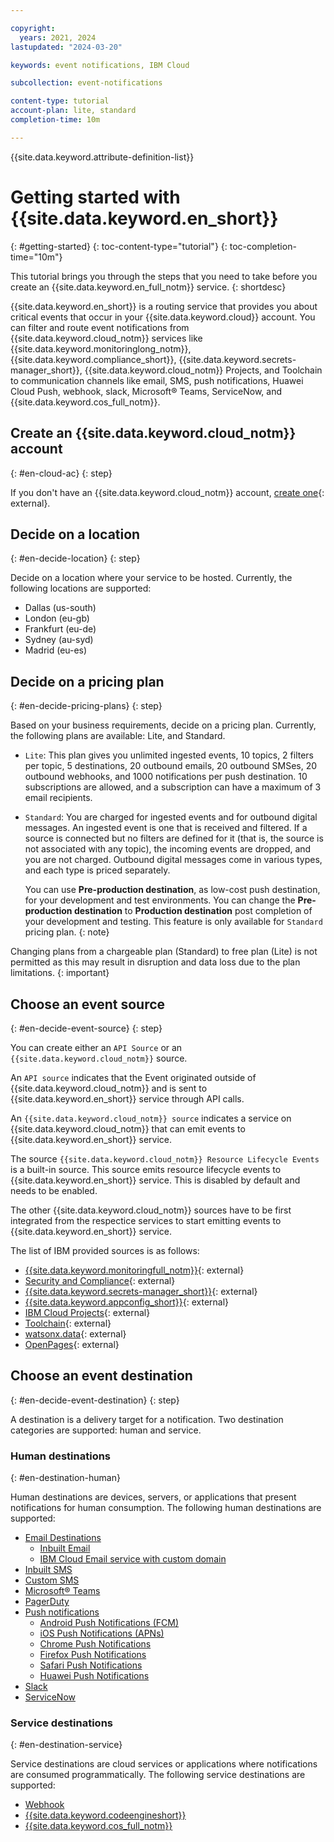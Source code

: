 ```yaml
---

copyright:
  years: 2021, 2024
lastupdated: "2024-03-20"

keywords: event notifications, IBM Cloud

subcollection: event-notifications

content-type: tutorial
account-plan: lite, standard
completion-time: 10m

---
```


{{site.data.keyword.attribute-definition-list}}

# Getting started with {{site.data.keyword.en_short}}
{: #getting-started}
{: toc-content-type="tutorial"}
{: toc-completion-time="10m"}

This tutorial brings you through the steps that you need to take before you create an {{site.data.keyword.en_full_notm}} service.
{: shortdesc}

{{site.data.keyword.en_short}} is a routing service that provides you about critical events that occur in your {{site.data.keyword.cloud}} account. You can filter and route event notifications from {{site.data.keyword.cloud_notm}} services like {{site.data.keyword.monitoringlong_notm}}, {{site.data.keyword.compliance_short}}, {{site.data.keyword.secrets-manager_short}}, {{site.data.keyword.cloud_notm}} Projects, and Toolchain to communication channels like email, SMS, push notifications, Huawei Cloud Push, webhook, slack, Microsoft&reg; Teams, ServiceNow, and {{site.data.keyword.cos_full_notm}}.

## Create an {{site.data.keyword.cloud_notm}} account
{: #en-cloud-ac}
{: step}

If you don't have an {{site.data.keyword.cloud_notm}} account, [create one](https://{DomainName}/registration){: external}.

## Decide on a location
{: #en-decide-location}
{: step}

Decide on a location where your service to be hosted. Currently, the following locations are supported:

* Dallas (us-south)
* London (eu-gb)
* Frankfurt (eu-de)
* Sydney (au-syd)
* Madrid (eu-es)

## Decide on a pricing plan
{: #en-decide-pricing-plans}
{: step}

Based on your business requirements, decide on a pricing plan. Currently, the following plans are available: Lite, and Standard.

- `Lite`: This plan gives you unlimited ingested events, 10 topics, 2 filters per topic, 5 destinations, 20 outbound emails, 20 outbound SMSes, 20 outbound webhooks, and 1000 notifications per push destination. 10 subscriptions are allowed, and a subscription can have a maximum of 3 email recipients.

- `Standard`: You are charged for ingested events and for outbound digital messages. An ingested event is one that is received and filtered. If a source is connected but no filters are defined for it (that is, the source is not associated with any topic), the incoming events are dropped, and you are not charged. Outbound digital messages come in various types, and each type is priced separately.

   You can use **Pre-production destination**, as low-cost push destination, for your development and test environments. You can change the **Pre-production destination** to **Production destination** post completion of your development and testing. This feature is only available for `Standard` pricing plan.
   {: note}

Changing plans from a chargeable plan (Standard) to free plan (Lite) is not permitted as this may result in disruption and data loss due to the plan limitations.
{: important}

## Choose an event source
{: #en-decide-event-source}
{: step}

You can create either an `API Source` or an `{{site.data.keyword.cloud_notm}}` source.

An `API source` indicates that the Event originated outside of {{site.data.keyword.cloud_notm}} and is sent to {{site.data.keyword.en_short}} service through API calls.

An `{{site.data.keyword.cloud_notm}} source` indicates a service on {{site.data.keyword.cloud_notm}} that can emit events to {{site.data.keyword.en_short}} service.

The source `{{site.data.keyword.cloud_notm}} Resource Lifecycle Events` is a built-in source.  This source emits resource lifecycle events to {{site.data.keyword.en_short}} service. This is disabled by default and needs to be enabled.

The other {{site.data.keyword.cloud_notm}} sources have to be first integrated from the respectice services to start emitting events to {{site.data.keyword.en_short}} service.

The list of IBM provided sources is as follows:
- [{{site.data.keyword.monitoringfull_notm}}](https://{DomainName}/docs/monitoring?topic=monitoring-eventnotif){: external}
- [Security and Compliance](https://{DomainName}/docs/security-compliance?topic=security-compliance-event-notifications&interface=ui){: external}
- [{{site.data.keyword.secrets-manager_short}}](https://{DomainName}/docs/secrets-manager?topic=secrets-manager-event-notifications&interface=ui){: external}
- [{{site.data.keyword.appconfig_short}}](https://{DomainName}/docs/app-configuration?topic=app-configuration-ac-int-en){: external}
- [IBM Cloud Projects](https://{DomainName}/docs/secure-enterprise?topic=secure-enterprise-event-notifications-events&interface=ui){: external}
- [Toolchain](https://{DomainName}/docs/ContinuousDelivery?topic=ContinuousDelivery-event-notifications-cd&interface=ui){: external}
- [watsonx.data](https://{DomainName}/docs/watsonxdata?topic=watsonxdata-event-notifications-events){: external}
- [OpenPages](https://{DomainName}/docs/openpages?topic=openpages-event-notifications-events){: external}


## Choose an event destination
{: #en-decide-event-destination}
{: step}

A destination is a delivery target for a notification. Two destination categories are supported: human and service.

### Human destinations
{: #en-destination-human}

Human destinations are devices, servers, or applications that present notifications for human consumption. The following human destinations are supported:

- [Email Destinations](/docs/event-notifications?topic=event-notifications-en-destinations-email)
   - [Inbuilt Email](/docs/event-notifications?topic=event-notifications-en-destination-email-destination-default)
   - [IBM Cloud Email service with custom domain](/docs/event-notifications?topic=event-notifications-en-destinations-custom-email)
- [Inbuilt SMS](/docs/event-notifications?topic=event-notifications-en-destinations-sms)
- [Custom SMS](/docs/event-notifications?topic=event-notifications-en-destinations-sms-custom)
- [Microsoft&reg; Teams](/docs/event-notifications?topic=event-notifications-en-destinations-msteams)
- [PagerDuty](/docs/event-notifications?topic=event-notifications-en-destinations-pagerduty)
- [Push notifications](/docs/event-notifications?topic=event-notifications-en-destinations-push)
   - [Android Push Notifications (FCM)](/docs/event-notifications?topic=event-notifications-en-push-fcm)
   - [iOS Push Notifications (APNs)](/docs/event-notifications?topic=event-notifications-en-push-apns)
   - [Chrome Push Notifications](/docs/event-notifications?topic=event-notifications-en-push-chrome)
   - [Firefox Push Notifications](/docs/event-notifications?topic=event-notifications-en-push-firefox)
   - [Safari Push Notifications](/docs/event-notifications?topic=event-notifications-en-push-safari)
   - [Huawei Push Notifications](/docs/event-notifications?topic=event-notifications-en-push-huawei)
- [Slack](/docs/event-notifications?topic=event-notifications-en-destinations-slack)
- [ServiceNow](/docs/event-notifications?topic=event-notifications-en-destinations-servicenow)

### Service destinations
{: #en-destination-service}

Service destinations are cloud services or applications where notifications are consumed programmatically. The following service destinations are supported:

- [Webhook](/docs/event-notifications?topic=event-notifications-en-destinations-webhook)
- [{{site.data.keyword.codeengineshort}}](/docs/event-notifications?topic=event-notifications-en-destinations-codeengine)
- [{{site.data.keyword.cos_full_notm}}](/docs/event-notifications?topic=event-notifications-en-destinations-cloud-object-storage)
